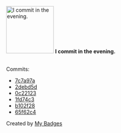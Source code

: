 <img src="https://github.com/my-badges/my-badges/blob/master/src/all-badges/time-of-commit/evening-commits.png?raw=true" alt="I commit in the evening." title="I commit in the evening." width="128">
<strong>I commit in the evening.</strong>
<br><br>

Commits:

- <a href="https://github.com/akolpakov-somehash/akolpakov-somehash/commit/7c7a97a97a9f54bda503f03a8775e6a2bfd283e0">7c7a97a</a>
- <a href="https://github.com/akolpakov-somehash/akolpakov-somehash/commit/2debd5d95efe65060e344892b65897b386305a09">2debd5d</a>
- <a href="https://github.com/akolpakov-somehash/akolpakov-somehash/commit/0c22123b3f22ffe27f72b364fc70f1f359437652">0c22123</a>
- <a href="https://github.com/akolpakov-somehash/headless-ecom-frontend/commit/1fd74c3686ae7edf560464d0a21d81393887f157">1fd74c3</a>
- <a href="https://github.com/akolpakov-somehash/headless-ecom-frontend/commit/b102f28bde681b2745ff1fdcd0f9997e201174c7">b102f28</a>
- <a href="https://github.com/akolpakov-somehash/headless-ecom-frontend/commit/65f62c40875edf82e8791bab8a94b52962b3d085">65f62c4</a>


Created by <a href="https://github.com/my-badges/my-badges">My Badges</a>